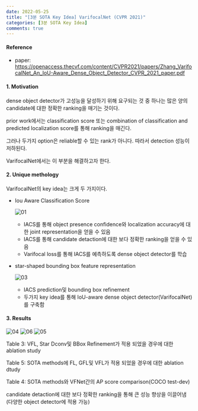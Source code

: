 ```yaml
---
date: 2022-05-25
title: "[3분 SOTA Key Idea] VarifocalNet (CVPR 2021)"
categories: [3분 SOTA Key Idea]
comments: true
---
```





#### Reference

+ paper: <https://openaccess.thecvf.com/content/CVPR2021/papers/Zhang_VarifocalNet_An_IoU-Aware_Dense_Object_Detector_CVPR_2021_paper.pdf>





#### 1. Motivation  



dense object detector가 고성능을 달성하기 위해 요구되는 것 중 하나는 많은 양의 candidate에 대한 정확한 ranking을 매기는 것이다.

prior work에서는 classification score 또는 combination of classification and predicted localization score를 통해 ranking을 매긴다.

그러나 두가지 option은 reliable할 수 있는 rank가 아니다. 따라서 detection 성능이 저하된다.

VarifocalNet에서는 이 부분을 해결하고자 한다.





#### 2. Unique methology  

VarifocalNet의 key idea는 크게 두 가지이다.

+ Iou Aware Classification Score

  ![01](https://user-images.githubusercontent.com/76807432/170201396-2d1a3767-f317-4f2c-b21b-d3510fd52afe.PNG)

  + IACS를 통해 object presence confidence와 localization accuracy에 대한 joint representation을 얻을 수 있음 
  + IACS를 통해 candidate detaction에 대한 보다 정확한 ranking을 얻을 수 있음
  + Varifocal loss를 통해 IACS를 예측하도록 dense object detector를 학습

+ star-shaped bounding box feature representation

  ![03](https://user-images.githubusercontent.com/76807432/170204889-eedc4ac2-f453-492a-9ef7-df5c7386f468.PNG)

  + IACS prediction및 bounding box refinement
  + 두가지 key idea를 통해 IoU-aware dense object detector(VarifocalNet)를 구축함



#### 3. Results  

![04](https://user-images.githubusercontent.com/76807432/170205874-4107c9c4-ae60-4a28-8f93-c13ed095482e.PNG)
![06](https://user-images.githubusercontent.com/76807432/170205892-962fbb4c-8a4a-4bb9-b407-8225416a7449.PNG)
![05](https://user-images.githubusercontent.com/76807432/170205910-18706951-b1d8-46f6-914e-ff4ae014aa36.PNG)

Table 3: VFL, Star Dconv및 BBox Refinement가 적용 되었을 경우에 대한 ablation study

Table 5: SOTA methods에 FL, GFL및 VFL가 적용 되었을 경우에 대한 ablation dtudy

Table 4: SOTA methods와 VFNet간의 AP score comparison(COCO test-dev)



candidate detaction에 대한 보다 정확한 ranking을 통해 큰 성능 향상을 이끌어냄(다양한 object detector에 적용 가능)
